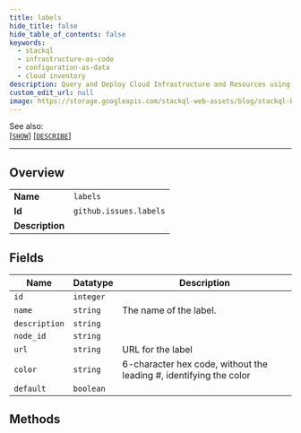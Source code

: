 ```yaml
---
title: labels
hide_title: false
hide_table_of_contents: false
keywords:
  - stackql
  - infrastructure-as-code
  - configuration-as-data
  - cloud inventory
description: Query and Deploy Cloud Infrastructure and Resources using SQL
custom_edit_url: null
image: https://storage.googleapis.com/stackql-web-assets/blog/stackql-blog-post-featured-image.png
---
```

  
    
See also:   
[[` SHOW `]](/docs/language-spec/show) [[` DESCRIBE `]](/docs/language-spec/describe)  
* * * 
## Overview
<table><tbody>
<tr><td><b>Name</b></td><td><code>labels</code></td></tr>
<tr><td><b>Id</b></td><td><code>github.issues.labels</code></td></tr>
<tr><td><b>Description</b></td><td></td></tr>
</tbody></table>

## Fields
| Name | Datatype | Description |
| ---- | -------- | ----------- |
| `id` | `integer` |  |
| `name` | `string` | The name of the label. |
| `description` | `string` |  |
| `node_id` | `string` |  |
| `url` | `string` | URL for the label |
| `color` | `string` | 6-character hex code, without the leading #, identifying the color |
| `default` | `boolean` |  |
## Methods
